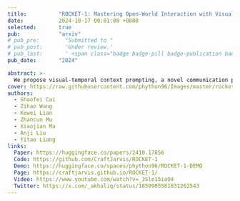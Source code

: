 ```yaml
---
title:          "ROCKET-1: Mastering Open-World Interaction with Visual-Temporal Context Prompting"
date:           2024-10-17 00:01:00 +0800
selected:       true
pub:            "arxiv"
# pub_pre:        "Submitted to "
# pub_post:       'Under review.'
# pub_last:       ' <span class="badge badge-pill badge-publication badge-success">Spotlight</span>'
pub_date:       "2024"

abstract: >-
  We propose visual-temporal context prompting, a novel communication protocol between VLMs and policy models. This protocol leverages object segmentation from past observations to guide policy-environment interactions. Using this approach, we train ROCKET-1, a low-level policy that predicts actions based on concatenated visual observations and segmentation masks, supported by real-time object tracking from SAM-2. 
cover: https://raw.githubusercontent.com/phython96/Images/master/rocket-1-logo.png
authors:
  - Shaofei Cai
  - Zihao Wang
  - Kewei Lian
  - Zhancun Mu
  - Xiaojian Ma
  - Anji Liu
  - Yitao Liang
links:
  Paper: https://huggingface.co/papers/2410.17856
  Code: https://github.com/CraftJarvis/ROCKET-1
  Demo: https://huggingface.co/spaces/phython96/ROCKET-1-DEMO
  Page: https://craftjarvis.github.io/ROCKET-1/
  Video: https://www.youtube.com/watch?v=_3Sle15iaO4
  Twitter: https://x.com/_akhaliq/status/1850905581831262543
---
```


